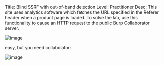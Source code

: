 Title: Blind SSRF with out-of-band detection
Level: Practitioner
Desc:  This site uses analytics software which fetches the URL specified in the Referer header when a product page is loaded.
To solve the lab, use this functionality to cause an HTTP request to the public Burp Collaborator server. 

![image](https://github.com/user-attachments/assets/876b06dd-7e40-49f2-a9a7-745d6e3decd2)

easy, but you need collabolator: 

![image](https://github.com/user-attachments/assets/48d552e0-a752-4b7c-8c21-4b3df25857ed)


